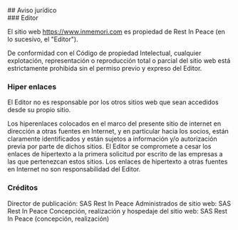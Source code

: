 <br/>  
## Aviso jurídico  
<br/>  
### Editor 

El sitio web https://www.inmemori.com es propiedad de Rest In Peace (en lo sucesivo, el "Editor").  

De conformidad con el Código de propiedad Intelectual, cualquier explotación, representación o reproducción total o parcial del sitio web está estrictamente prohibida sin el permiso previo y expreso del Editor.

### Hiper enlaces 

El Editor no es responsable por los otros sitios web que sean accedidos desde su propio sitio.

Los hiperenlaces colocados en el marco del presente sitio de internet en dirección a otras fuentes en Internet, y en particular hacia los socios, están claramente identificados y están sujetos a información y/o autorización previa por parte de dichos sitios. El Editor se compromete a cesar los enlaces de hipertexto a la primera solicitud por escrito de las empresas a las que pertenezcan estos sitios. Los enlaces de hipertexto a otras fuentes en Internet no son responsabilidad del Editor.

### Créditos  

Director de publicación: SAS Rest In Peace
Administrados de sitio web: SAS Rest In Peace
Concepción, realización y hospedaje del sitio web: SAS Rest In Peace (concepción, realización)
<br/>
<br/>
